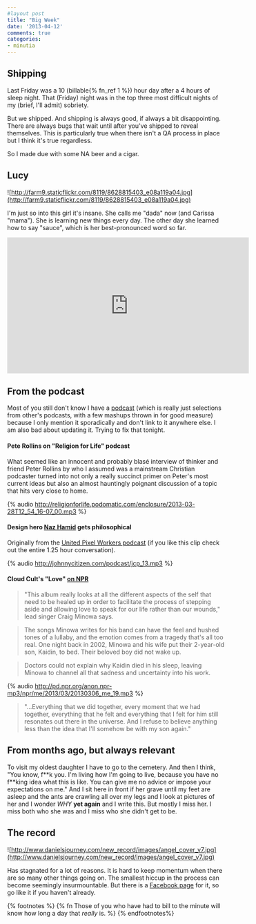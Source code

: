 ```yaml
---
#layout post
title: "Big Week"
date: '2013-04-12'
comments: true
categories: 
- minutia
---
```


## Shipping

Last Friday was a 10 (billable{% fn_ref 1 %}) hour day after a 4 hours of sleep night. That (Friday) night was in the top three most difficult nights of my (brief, I'll admit) sobriety.

But we shipped. And shipping is always good, if always a bit disappointing. There are always bugs that wait until after you've shipped to reveal themselves. This is particularly true when there isn't a QA process in place but I think it's true regardless.

So I made due with some NA beer and a cigar.

## Lucy

![http://farm9.staticflickr.com/8119/8628815403_e08a119a04.jpg](http://farm9.staticflickr.com/8119/8628815403_e08a119a04.jpg)

I'm just so into this girl it's insane. She calls me "dada" now (and Carissa "mama"). She is learning new things every day. The other day she learned how to say "sauce", which is her best-pronounced word so far.

<iframe width="560" height="315" src="http://www.youtube.com/embed/Ng07_fdvY68?rel=0" frameborder="0" allowfullscreen></iframe>

## From the podcast

Most of you still don't know I have a [podcast](http://huffduffer.com/johnnycitizen) (which is really just selections from other's podcasts, with a few mashups thrown in for good measure) because I only mention it sporadically and don't link to it anywhere else. I am also bad about updating it. Trying to fix that tonight.

#### Pete Rollins on "Religion for Life" podcast

What seemed like an innocent and probably blasé interview of thinker and friend Peter Rollins by who I assumed was a mainstream Christian podcaster turned into not only a really succinct primer on Peter's most current ideas but also an almost hauntingly poignant discussion of a topic that hits very close to home.

{% audio http://religionforlife.podomatic.com/enclosure/2013-03-28T12_54_16-07_00.mp3 %}

#### Design hero [Naz Hamid](http://nazhamid.com/) gets philosophical

Originally from the [United Pixel Workers podcast](http://www.unitedpixelworkers.com/pages/podcast) (if you like this clip check out the entire 1.25 hour conversation). 

{% audio http://johnnycitizen.com/podcast/jcp_13.mp3 %}

#### Cloud Cult's "Love" [on NPR](http://www.npr.org/2013/03/06/173518074/cloud-cults-love-channels-a-life-tested-by-loss)

> "This album really looks at all the different aspects of the self that need to be healed up in order to facilitate the process of stepping aside and allowing love to speak for our life rather than our wounds," lead singer Craig Minowa says.

> The songs Minowa writes for his band can have the feel and hushed tones of a lullaby, and the emotion comes from a tragedy that's all too real. One night back in 2002, Minowa and his wife put their 2-year-old son, Kaidin, to bed. Their beloved boy did not wake up.

> Doctors could not explain why Kaidin died in his sleep, leaving Minowa to channel all that sadness and uncertainty into his work.

{% audio http://pd.npr.org/anon.npr-mp3/npr/me/2013/03/20130306_me_19.mp3 %}

> "...Everything that we did together, every moment that we had together, everything that he felt and everything that I felt for him still resonates out there in the universe. And I refuse to believe anything less than the idea that I'll somehow be with my son again."

## From months ago, but always relevant

To visit my oldest daughter I have to go to the cemetery. And then I think, "You know, f\*\*k you. I'm living how I'm going to live, because you have no f\*\*king idea what this is like. You can give me no advice or impose your expectations on me." And I sit here in front if her grave until my feet are asleep and the ants are crawling all over my legs and I look at pictures of her and I wonder *WHY* **yet again** and I write this. But mostly I miss her. I miss both who she was and I miss who she didn't get to be. 

## The record

![http://www.danielsjourney.com/new_record/images/angel_cover_v7.jpg](http://www.danielsjourney.com/new_record/images/angel_cover_v7.jpg)

Has stagnated for a lot of reasons. It is hard to keep momentum when there are so many other things going on. The smallest hiccup in the process can become seemingly insurmountable. But there is a [Facebook page](https://www.facebook.com/formtherecord) for it, so go like it if you haven't already.

{% footnotes %}
  {% fn Those of you who have had to bill to the minute will know how long a day that _really_ is. %}
{% endfootnotes%}